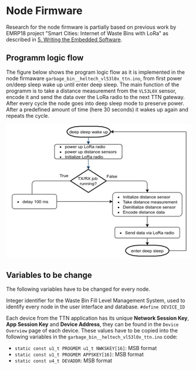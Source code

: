 # Node Firmware

Research for the node firmware is partially based on previous work by EMRP18 project "Smart Cities: Internet of Waste Bins with LoRa" as described in [5. Writing the Embedded Software](https://github.com/emrp/emrp2018_Moers_Trashbins/blob/master/documentation/from_sensor_to_ttn.md#5-writing-the-embedded-software).

## Programm logic flow

The figure below shows the program logic flow as it is implemented in the node firmaware `garbage_bin__heltech_vl53l0x_ttn.ino`, from first power on/deep sleep wake up until enter deep sleep.
The main function of the programm is to take a distance measurement from the `VL53L0X` sensor, encode it and send the data over the LoRa radio to the next TTN gateway. After every cycle the node goes into deep sleep mode to preserve power. After a predefined amount of time (here 30 seconds) it wakes up again and repeats the cycle.

![Programm Logic Flow](../media/node_firmware_program_logic_flow.jpg)

## Variables to be change
The following variables have to be changed for every node.

Integer identifier for the Waste Bin Fill Level Management System, used to identify every node in the user interface and database.
``#define DEVICE_ID``

Each device from the TTN application has its unique **Network Session Key**, **App Session Key** and **Device Address**, they can be found in the `Device Overview` page of each device. 
These values have to be copied into the following variables in the `garbage_bin__heltech_vl53l0x_ttn.ino` code:

 - ``static const u1_t PROGMEM u1_t NWKSKEY[16]``: MSB format
 - ``static const u1_t PROGMEM APPSKEY[16]``: MSB format
 - ``static const u4_t DEVADDR``: MSB format

